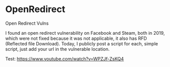 # OpenRedirect
Open Redirect Vulns

I found an open redirect vulnerability on Facebook and Steam, both in 2019, which were not fixed because it was not applicable, it also has RFD (Reflected file Download).
Today, I publicly post a script for each, simple script, just add your url in the vulnerable location.

Test: https://www.youtube.com/watch?v=WPZJf-ZsKQ4
